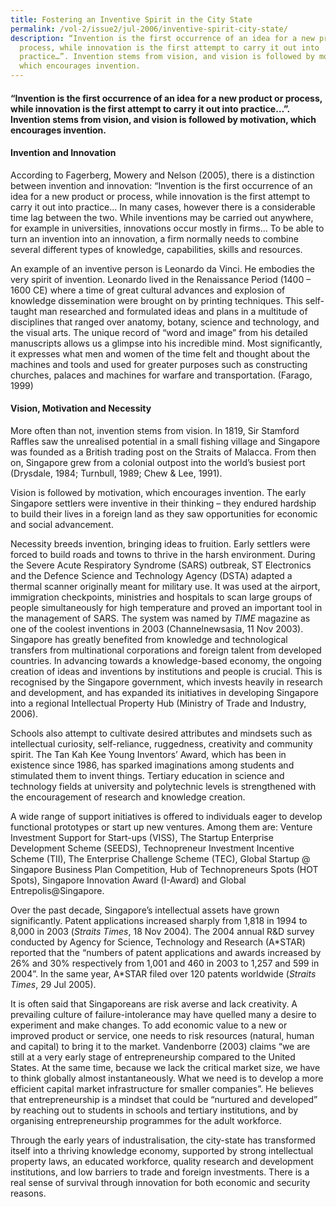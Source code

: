```yaml
---
title: Fostering an Inventive Spirit in the City State
permalink: /vol-2/issue2/jul-2006/inventive-spirit-city-state/
description: “Invention is the first occurrence of an idea for a new product or
  process, while innovation is the first attempt to carry it out into
  practice…”. Invention stems from vision, and vision is followed by motivation,
  which encourages invention.
---
```

#### “Invention is the first occurrence of an idea for a new product or process, while innovation is the first attempt to carry it out into practice…”. Invention stems from vision, and vision is followed by motivation, which encourages invention.

#### **Invention and Innovation**
According to Fagerberg, Mowery and Nelson (2005), there is a distinction between invention and innovation: “Invention is the first occurrence of an idea for a new product or process, while innovation is the first attempt to carry it out into practice... In many cases, however there is a considerable time lag between the two. While inventions may be carried out anywhere, for example in universities, innovations occur mostly in firms… To be able to turn an invention into an innovation, a firm normally needs to combine several different types of knowledge, capabilities, skills and resources.

An example of an inventive person is Leonardo da Vinci. He embodies the very spirit of invention. Leonardo lived in the Renaissance Period (1400 – 1600 CE) where a time of great cultural advances and explosion of knowledge dissemination were brought on by printing techniques. This self-taught man researched and formulated ideas and plans in a multitude of disciplines that ranged over anatomy, botany, science and technology, and the visual arts. The unique record of “word and image” from his detailed manuscripts allows us a glimpse into his incredible mind. Most significantly, it expresses what men and women of the time felt and thought about the machines and tools and used for greater purposes such as constructing churches, palaces and machines for warfare and transportation. (Farago, 1999)

#### **Vision, Motivation and Necessity**
More often than not, invention stems from vision. In 1819, Sir Stamford Raffles saw the unrealised potential in a small fishing village and Singapore was founded as a British trading post on the Straits of Malacca. From then on, Singapore grew from a colonial outpost into the world’s busiest port (Drysdale, 1984; Turnbull, 1989; Chew & Lee, 1991).

Vision is followed by motivation, which encourages invention. The early Singapore settlers were inventive in their thinking – they endured hardship to build their lives in a foreign land as they saw opportunities for economic and social advancement.

Necessity breeds invention, bringing ideas to fruition. Early settlers were forced to build roads and towns to thrive in the harsh environment. During the Severe Acute Respiratory Syndrome (SARS) outbreak, ST Electronics and the Defence Science and Technology Agency (DSTA) adapted a thermal scanner originally meant for military use. It was used at the airport, immigration checkpoints, ministries and hospitals to scan large groups of people simultaneously for high temperature and proved an important tool in the management of SARS. The system was named by *TIME* magazine as one of the coolest inventions in 2003 (Channelnewsasia, 11 Nov 2003). Singapore has greatly benefited from knowledge and technological transfers from multinational corporations and foreign talent from developed countries. In advancing towards a knowledge-based economy, the ongoing creation of ideas and inventions by institutions and people is crucial. This is recognised by the Singapore government, which invests heavily in research and development, and has expanded its initiatives in developing Singapore into a regional Intellectual Property Hub (Ministry of Trade and Industry, 2006).

Schools also attempt to cultivate desired attributes and mindsets such as intellectual curiosity, self-reliance, ruggedness, creativity and community spirit. The Tan Kah Kee Young Inventors’ Award, which has been in existence since 1986, has sparked imaginations among students and stimulated them to invent things. Tertiary education in science and technology fields at university and polytechnic levels is strengthened with the encouragement of research and knowledge creation.

A wide range of support initiatives is offered to individuals eager to develop functional prototypes or start up new ventures. Among them are: Venture Investment Support for Start-ups (VISS), The Startup Enterprise Development Scheme (SEEDS), Technopreneur Investment Incentive Scheme (TII), The Enterprise Challenge Scheme (TEC), Global Startup @ Singapore Business Plan Competition, Hub of Technopreneurs Spots (HOT Spots), Singapore Innovation Award (I-Award) and Global Entrepolis@Singapore.

Over the past decade, Singapore’s intellectual assets have grown significantly. Patent applications increased sharply from 1,818 in 1994 to 8,000 in 2003 (*Straits Times*, 18 Nov 2004). The 2004 annual R&D survey conducted by Agency for Science, Technology and Research (A\*STAR) reported that the “numbers of patent applications and awards increased by 26% and 30% respectively from 1,001 and 460 in 2003 to 1,257 and 599 in 2004”. In the same year, A\*STAR filed over 120 patents worldwide (*Straits Times*, 29 Jul 2005).

It is often said that Singaporeans are risk averse and lack creativity. A prevailing culture of failure-intolerance may have quelled many a desire to experiment and make changes. To add economic value to a new or improved product or service, one needs to risk resources (natural, human and capital) to bring it to the market. Vandenborre (2003) claims “we are still at a very early stage of entrepreneurship compared to the United States. At the same time, because we lack the critical market size, we have to think globally almost instantaneously. What we need is to develop a more efficient capital market infrastructure for smaller companies”. He believes that entrepreneurship is a mindset that could be “nurtured and developed” by reaching out to students in schools and tertiary institutions, and by organising entrepreneurship programmes for the adult workforce.

Through the early years of industralisation, the city-state has transformed itself into a thriving knowledge economy, supported by strong intellectual property laws, an educated workforce, quality research and development institutions, and low barriers to trade and foreign investments. There is a real sense of survival through innovation for both economic and security reasons.



